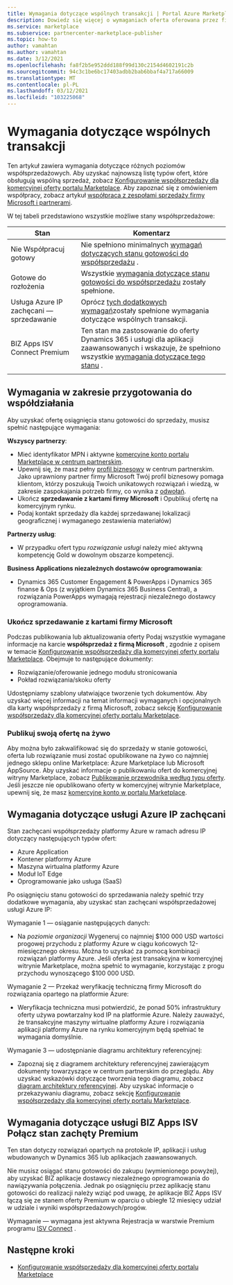 ```yaml
---
title: Wymagania dotyczące wspólnych transakcji | Portal Azure Marketplace
description: Dowiedz się więcej o wymaganiach oferta oferowana przez firmę Microsoft komercyjnej witryny Marketplace, aby zakwalifikować się do korzystania z zachęcani sprzedaży gotowej lub do sprzedaży.
ms.service: marketplace
ms.subservice: partnercenter-marketplace-publisher
ms.topic: how-to
author: vamahtan
ms.author: vamahtan
ms.date: 3/12/2021
ms.openlocfilehash: fa8f2b5e952ddd188f99d130c2154d4602191c2b
ms.sourcegitcommit: 94c3c1be6bc17403adbb2bab6bbaf4a717a66009
ms.translationtype: MT
ms.contentlocale: pl-PL
ms.lasthandoff: 03/12/2021
ms.locfileid: "103225068"
---
```

# <a name="co-sell-requirements"></a>Wymagania dotyczące wspólnych transakcji

Ten artykuł zawiera wymagania dotyczące różnych poziomów współsprzedażowych. Aby uzyskać najnowszą listę typów ofert, które obsługują wspólną sprzedaż, zobacz  [Konfigurowanie współsprzedaży dla komercyjnej oferty portalu Marketplace](commercial-marketplace-co-sell.md). Aby zapoznać się z omówieniem współpracy, zobacz artykuł [współpraca z zespołami sprzedaży firmy Microsoft i partnerami](marketplace-co-sell.md).

W tej tabeli przedstawiono wszystkie możliwe stany współsprzedażowe:

| Stan | Komentarz |
| ------------ | ------------- |
| Nie Współpracuj gotowy | Nie spełniono minimalnych [wymagań dotyczących stanu gotowości do współsprzedażu](#requirements-for-co-sell-ready-status) . |
| Gotowe do rozłożenia | Wszystkie [wymagania dotyczące stanu gotowości do współsprzedażu](#requirements-for-co-sell-ready-status) zostały spełnione. |
| Usługa Azure IP zachęcani — sprzedawanie | Oprócz [tych dodatkowych wymagań](#requirements-for-azure-ip-co-sell-incentivized-status)zostały spełnione wymagania dotyczące wspólnych transakcji. |
| BIZ Apps ISV Connect Premium  | Ten stan ma zastosowanie do oferty Dynamics 365 i usługi dla aplikacji zaawansowanych i wskazuje, że spełniono wszystkie [wymagania dotyczące tego stanu](#requirements-for-biz-apps-isv-connect-premium-incentive-status) . |
|||

## <a name="requirements-for-co-sell-ready-status"></a>Wymagania w zakresie przygotowania do współdziałania

Aby uzyskać ofertę osiągnięcia stanu gotowości do sprzedaży, musisz spełnić następujące wymagania:

**Wszyscy partnerzy**:

- Mieć identyfikator MPN i aktywne [komercyjne konto portalu Marketplace w centrum partnerskim](./partner-center-portal/create-account.md).
- Upewnij się, że masz pełny [profil biznesowy](/partner-center/create-a-marketing-profile) w centrum partnerskim. Jako uprawniony partner firmy Microsoft Twój profil biznesowy pomaga klientom, którzy poszukują Twoich unikatowych rozwiązań i wiedzą, w zakresie zaspokajania potrzeb firmy, co wynika z [odwołań](/partner-center/referrals).
- Ukończ **sprzedawanie z kartami firmy Microsoft** i Opublikuj ofertę na komercyjnym rynku.
- Podaj kontakt sprzedaży dla każdej sprzedawanej lokalizacji geograficznej i wymaganego zestawienia materiałów)

**Partnerzy usług**:

- W przypadku ofert typu _rozwiązanie usługi_ należy mieć aktywną kompetencję Gold w dowolnym obszarze kompetencji.
 
**Business Applications niezależnych dostawców oprogramowania**:

- Dynamics 365 Customer Engagement & PowerApps i Dynamics 365 finanse & Ops (z wyjątkiem Dynamics 365 Business Central), a rozwiązania PowerApps wymagają rejestracji niezależnego dostawcy oprogramowania.

### <a name="complete-the-co-sell-with-microsoft-tab"></a>Ukończ sprzedawanie z kartami firmy Microsoft

Podczas publikowania lub aktualizowania oferty Podaj wszystkie wymagane informacje na karcie **współsprzedaż z firmą Microsoft** , zgodnie z opisem w temacie [Konfigurowanie współsprzedaży dla komercyjnej oferty portalu Marketplace](commercial-marketplace-co-sell.md). Obejmuje to następujące dokumenty:

- Rozwiązanie/oferowanie jednego modułu stronicowania
- Pokład rozwiązania/skoku oferty

Udostępniamy szablony ułatwiające tworzenie tych dokumentów. Aby uzyskać więcej informacji na temat informacji wymaganych i opcjonalnych dla karty współsprzedaży z firmą Microsoft, zobacz sekcję [Konfigurowanie współsprzedaży dla komercyjnej oferty portalu Marketplace](commercial-marketplace-co-sell.md).

### <a name="publish-your-offer-live"></a>Publikuj swoją ofertę na żywo

Aby można było zakwalifikować się do sprzedaży w stanie gotowości, oferta lub rozwiązanie musi zostać opublikowane na żywo co najmniej jednego sklepu online Marketplace: Azure Marketplace lub Microsoft AppSource. Aby uzyskać informacje o publikowaniu ofert do komercyjnej witryny Marketplace, zobacz [Publikowanie przewodnika według typu oferty](publisher-guide-by-offer-type.md). Jeśli jeszcze nie opublikowano oferty w komercyjnej witrynie Marketplace, upewnij się, że masz [komercyjne konto w portalu Marketplace](./partner-center-portal/create-account.md).

## <a name="requirements-for-azure-ip-co-sell-incentivized-status"></a>Wymagania dotyczące usługi Azure IP zachęcani

Stan zachęcani współsprzedaży platformy Azure w ramach adresu IP dotyczący następujących typów ofert:

- Azure Application
- Kontener platformy Azure
- Maszyna wirtualna platformy Azure
- Moduł IoT Edge
- Oprogramowanie jako usługa (SaaS)

Po osiągnięciu stanu gotowości do sprzedawania należy spełnić trzy dodatkowe wymagania, aby uzyskać stan zachęcani współsprzedażowej usługi Azure IP:

Wymaganie 1 — osiąganie następujących danych:

- Na _poziomie organizacji_ Wygeneruj co najmniej $100 000 USD wartości progowej przychodu z platformy Azure w ciągu końcowych 12-miesięcznego okresu. Można to uzyskać za pomocą kombinacji rozwiązań platformy Azure. Jeśli oferta jest transakcyjna w komercyjnej witrynie Marketplace, można spełnić to wymaganie, korzystając z progu przychodu wynoszącego $100 000 USD.

Wymaganie 2 — Przekaż weryfikację techniczną firmy Microsoft do rozwiązania opartego na platformie Azure:
- Weryfikacja techniczna musi potwierdzić, że ponad 50% infrastruktury oferty używa powtarzalny kod IP na platformie Azure. Należy zauważyć, że transakcyjne maszyny wirtualne platformy Azure i rozwiązania aplikacji platformy Azure na rynku komercyjnym będą spełniać te wymagania domyślnie.

Wymaganie 3 — udostępnianie diagramu architektury referencyjnej:
- Zapoznaj się z diagramem architektury referencyjnej zawierającym dokumenty towarzyszące w centrum partnerskim do przeglądu. Aby uzyskać wskazówki dotyczące tworzenia tego diagramu, zobacz [diagram architektury referencyjnej](reference-architecture-diagram.md). Aby uzyskać informacje o przekazywaniu diagramu, zobacz sekcję [Konfigurowanie współsprzedaży dla komercyjnej oferty portalu Marketplace](commercial-marketplace-co-sell.md).

## <a name="requirements-for-biz-apps-isv-connect-premium-incentive-status"></a>Wymagania dotyczące usługi BIZ Apps ISV Połącz stan zachęty Premium

Ten stan dotyczy rozwiązań opartych na protokole IP, aplikacji i usług wbudowanych w Dynamics 365 lub aplikacjach zaawansowanych.

Nie musisz osiągać stanu gotowości do zakupu (wymienionego powyżej), aby uzyskać BIZ aplikacje dostawcy niezależnego oprogramowania do nawiązywania połączenia. Jednak po osiągnięciu przez aplikację stanu gotowości do realizacji należy wziąć pod uwagę, że aplikacje BIZ Apps ISV łączą się ze stanem oferty Premium w oparciu o ubiegłe 12 miesięcy udział w udziale i wyniki współsprzedażowych/progów.

Wymaganie — wymagana jest aktywna Rejestracja w warstwie Premium programu [ISV Connect](business-applications-isv-program.md) .

## <a name="next-steps"></a>Następne kroki

- [Konfigurowanie współsprzedaży dla komercyjnej oferty portalu Marketplace](commercial-marketplace-co-sell.md)
